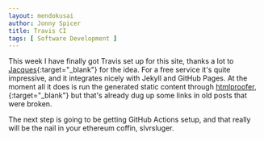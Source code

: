 ```yaml
---
layout: mendokusai
author: Jonny Spicer
title: Travis CI
tags: [ Software Development ]
---
```

This week I have finally got Travis set up for this site, thanks a lot to [Jacques](https://jacquesdonnelly.github.io/posts/travis-ci/){:target="_blank"} for the idea. For a free service
it's quite impressive, and it integrates nicely with Jekyll and GitHub Pages. At the moment
all it does is run the generated static content through [htmlproofer,](https://github.com/gjtorikian/html-proofer){:target="_blank"} but that's already dug up some links in old posts
that were broken.

The next step is going to be getting GitHub Actions setup, and that really will be the nail
in your ethereum coffin, slvrsluger.
